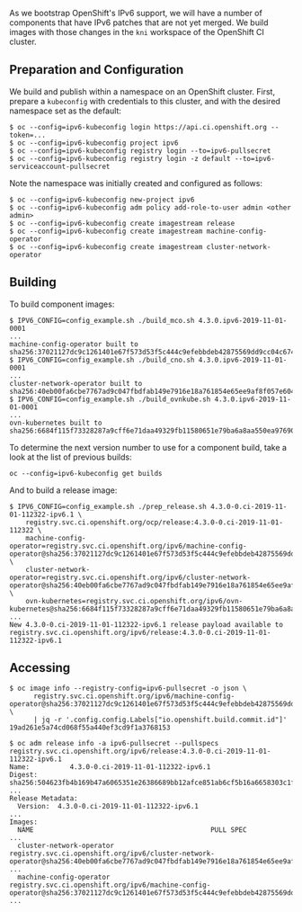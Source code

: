 
As we bootstrap OpenShift's IPv6 support, we will have a number of
components that have IPv6 patches that are not yet merged. We build
images with those changes in the `kni` workspace of the OpenShift CI
cluster.

## Preparation and Configuration

We build and publish within a namespace on an OpenShift
cluster. First, prepare a `kubeconfig` with credentials to this
cluster, and with the desired namespace set as the default:

```
$ oc --config=ipv6-kubeconfig login https://api.ci.openshift.org --token=...
$ oc --config=ipv6-kubeconfig project ipv6
$ oc --config=ipv6-kubeconfig registry login --to=ipv6-pullsecret
$ oc --config=ipv6-kubeconfig registry login -z default --to=ipv6-serviceaccount-pullsecret
```

Note the namespace was initially created and configured as follows:

```
$ oc --config=ipv6-kubeconfig new-project ipv6
$ oc --config=ipv6-kubeconfig adm policy add-role-to-user admin <other admin>
$ oc --config=ipv6-kubeconfig create imagestream release
$ oc --config=ipv6-kubeconfig create imagestream machine-config-operator
$ oc --config=ipv6-kubeconfig create imagestream cluster-network-operator
````

## Building

To build component images:

```
$ IPV6_CONFIG=config_example.sh ./build_mco.sh 4.3.0.ipv6-2019-11-01-0001
...
machine-config-operator built to sha256:37021127dc9c1261401e67f573d53f5c444c9efebbdeb42875569dd9cc04c674
$ IPV6_CONFIG=config_example.sh ./build_cno.sh 4.3.0.ipv6-2019-11-01-0001
...
cluster-network-operator built to sha256:40eb00fa6cbe7767ad9c047fbdfab149e7916e18a761854e65ee9af8f057e604
$ IPV6_CONFIG=config_example.sh ./build_ovnkube.sh 4.3.0.ipv6-2019-11-01-0001
...
ovn-kubernetes built to sha256:6684f115f73328287a9cff6e71daa49329fb11580651e79ba6a8aa550ea97690
```

To determine the next version number to use for a component build, take a look
at the list of previous builds:

```
oc --config=ipv6-kubeconfig get builds
```

And to build a release image:

```
$ IPV6_CONFIG=config_example.sh ./prep_release.sh 4.3.0-0.ci-2019-11-01-112322-ipv6.1 \
    registry.svc.ci.openshift.org/ocp/release:4.3.0-0.ci-2019-11-01-112322 \
    machine-config-operator=registry.svc.ci.openshift.org/ipv6/machine-config-operator@sha256:37021127dc9c1261401e67f573d53f5c444c9efebbdeb42875569dd9cc04c674 \
    cluster-network-operator=registry.svc.ci.openshift.org/ipv6/cluster-network-operator@sha256:40eb00fa6cbe7767ad9c047fbdfab149e7916e18a761854e65ee9af8f057e604 \
    ovn-kubernetes=registry.svc.ci.openshift.org/ipv6/ovn-kubernetes@sha256:6684f115f73328287a9cff6e71daa49329fb11580651e79ba6a8aa550ea97690
...
New 4.3.0-0.ci-2019-11-01-112322-ipv6.1 release payload available to registry.svc.ci.openshift.org/ipv6/release:4.3.0-0.ci-2019-11-01-112322-ipv6.1
```

## Accessing

```
$ oc image info --registry-config=ipv6-pullsecret -o json \
      registry.svc.ci.openshift.org/ipv6/machine-config-operator@sha256:37021127dc9c1261401e67f573d53f5c444c9efebbdeb42875569dd9cc04c674 \
      | jq -r '.config.config.Labels["io.openshift.build.commit.id"]'
19ad261e5a74cd068f55a440ef3cd9f1a3768153
```

```
$ oc adm release info -a ipv6-pullsecret --pullspecs registry.svc.ci.openshift.org/ipv6/release:4.3.0-0.ci-2019-11-01-112322-ipv6.1
Name:          4.3.0-0.ci-2019-11-01-112322-ipv6.1
Digest:        sha256:504623fb4b169b47a6065351e26386689bb12afce851ab6cf5b16a6658303c1f
...
Release Metadata:
  Version:  4.3.0-0.ci-2019-11-01-112322-ipv6.1
...
Images:
  NAME                                            PULL SPEC
...
  cluster-network-operator                        registry.svc.ci.openshift.org/ipv6/cluster-network-operator@sha256:40eb00fa6cbe7767ad9c047fbdfab149e7916e18a761854e65ee9af8f057e604
...
  machine-config-operator                         registry.svc.ci.openshift.org/ipv6/machine-config-operator@sha256:37021127dc9c1261401e67f573d53f5c444c9efebbdeb42875569dd9cc04c674
...
```
